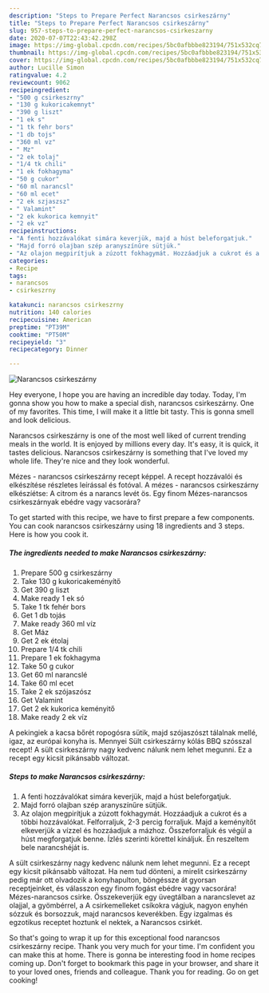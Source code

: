 ```yaml
---
description: "Steps to Prepare Perfect Narancsos csirkeszárny"
title: "Steps to Prepare Perfect Narancsos csirkeszárny"
slug: 957-steps-to-prepare-perfect-narancsos-csirkeszarny
date: 2020-07-07T22:43:42.298Z
image: https://img-global.cpcdn.com/recipes/5bc0afbbbe823194/751x532cq70/narancsos-csirkeszarny-recept-foto.jpg
thumbnail: https://img-global.cpcdn.com/recipes/5bc0afbbbe823194/751x532cq70/narancsos-csirkeszarny-recept-foto.jpg
cover: https://img-global.cpcdn.com/recipes/5bc0afbbbe823194/751x532cq70/narancsos-csirkeszarny-recept-foto.jpg
author: Lucille Simon
ratingvalue: 4.2
reviewcount: 9062
recipeingredient:
- "500 g csirkeszrny"
- "130 g kukoricakemnyt"
- "390 g liszt"
- "1 ek s"
- "1 tk fehr bors"
- "1 db tojs"
- "360 ml vz"
- " Mz"
- "2 ek tolaj"
- "1/4 tk chili"
- "1 ek fokhagyma"
- "50 g cukor"
- "60 ml narancsl"
- "60 ml ecet"
- "2 ek szjaszsz"
- " Valamint"
- "2 ek kukorica kemnyit"
- "2 ek vz"
recipeinstructions:
- "A fenti hozzávalókat simára keverjük, majd a húst beleforgatjuk."
- "Majd forró olajban szép aranyszínűre sütjük."
- "Az olajon megpirítjuk a zúzott fokhagymát. Hozzáadjuk a cukrot és a többi hozzávalókat. Felforraljuk, 2-3 percig forraljuk. Majd a keményítőt elkeverjük a vízzel és hozzáadjuk a mázhoz. Összeforraljuk és végül a húst megforgatjuk benne. Ízlés szerinti körettel kínáljuk. Én reszeltem bele narancshéját is."
categories:
- Recipe
tags:
- narancsos
- csirkeszrny

katakunci: narancsos csirkeszrny 
nutrition: 140 calories
recipecuisine: American
preptime: "PT39M"
cooktime: "PT50M"
recipeyield: "3"
recipecategory: Dinner

---
```



![Narancsos csirkeszárny](https://img-global.cpcdn.com/recipes/5bc0afbbbe823194/751x532cq70/narancsos-csirkeszarny-recept-foto.jpg)

Hey everyone, I hope you are having an incredible day today. Today, I'm gonna show you how to make a special dish, narancsos csirkeszárny. One of my favorites. This time, I will make it a little bit tasty. This is gonna smell and look delicious.

Narancsos csirkeszárny is one of the most well liked of current trending meals in the world. It is enjoyed by millions every day. It's easy, it is quick, it tastes delicious. Narancsos csirkeszárny is something that I've loved my whole life. They're nice and they look wonderful.

Mézes - narancsos csirkeszárny recept képpel. A recept hozzávalói és elkészítése részletes leírással és fotóval. A mézes - narancsos csirkeszárny elkészíétse: A citrom és a narancs levét ös. Egy finom Mézes-narancsos csirkeszárnyak ebédre vagy vacsorára?


To get started with this recipe, we have to first prepare a few components. You can cook narancsos csirkeszárny using 18 ingredients and 3 steps. Here is how you cook it.

<!--inarticleads1-->

##### The ingredients needed to make Narancsos csirkeszárny:

1. Prepare 500 g csirkeszárny
1. Take 130 g kukoricakeményítő
1. Get 390 g liszt
1. Make ready 1 ek só
1. Take 1 tk fehér bors
1. Get 1 db tojás
1. Make ready 360 ml víz
1. Get  Máz
1. Get 2 ek étolaj
1. Prepare 1/4 tk chili
1. Prepare 1 ek fokhagyma
1. Take 50 g cukor
1. Get 60 ml narancslé
1. Take 60 ml ecet
1. Take 2 ek szójaszósz
1. Get  Valamint
1. Get 2 ek kukorica keményitő
1. Make ready 2 ek víz


A pekingiek a kacsa bőrét ropogósra sütik, majd szójaszószt tálalnak mellé, igaz, az európai konyha is. Mennyei Sült csirkeszárny kólás BBQ szósszal recept! A sült csirkeszárny nagy kedvenc nálunk nem lehet megunni. Ez a recept egy kicsit pikánsabb változat. 

<!--inarticleads2-->

##### Steps to make Narancsos csirkeszárny:

1. A fenti hozzávalókat simára keverjük, majd a húst beleforgatjuk.
1. Majd forró olajban szép aranyszínűre sütjük.
1. Az olajon megpirítjuk a zúzott fokhagymát. Hozzáadjuk a cukrot és a többi hozzávalókat. Felforraljuk, 2-3 percig forraljuk. Majd a keményítőt elkeverjük a vízzel és hozzáadjuk a mázhoz. Összeforraljuk és végül a húst megforgatjuk benne. Ízlés szerinti körettel kínáljuk. Én reszeltem bele narancshéját is.


A sült csirkeszárny nagy kedvenc nálunk nem lehet megunni. Ez a recept egy kicsit pikánsabb változat. Ha nem tud dönteni, a mirelit csirkeszárny pedig már ott olvadozik a konyhapulton, böngéssze át gyorsan receptjeinket, és válasszon egy finom fogást ebédre vagy vacsorára! Mézes-narancsos csirke. Összekeverjük egy üvegtálban a narancslevet az olajjal, a gyömbérrel, a A csirkemelleket csíkokra vágjuk, nagyon enyhén sózzuk és borsozzuk, majd narancsos keverékben. Egy izgalmas és egzotikus receptet hoztunk el nektek, a Narancsos csirkét. 

So that's going to wrap it up for this exceptional food narancsos csirkeszárny recipe. Thank you very much for your time. I'm confident you can make this at home. There is gonna be interesting food in home recipes coming up. Don't forget to bookmark this page in your browser, and share it to your loved ones, friends and colleague. Thank you for reading. Go on get cooking!
